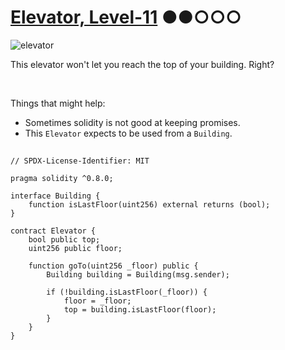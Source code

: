 # [Elevator, Level-11](https://ethernaut.openzeppelin.com/level/0x6DcE47e94Fa22F8E2d8A7FDf538602B1F86aBFd2) ●●○○○

![elevator](https://ethernaut.openzeppelin.com/imgs/BigLevel11.svg)

This elevator won't let you reach the top of your building. Right?

<br>

Things that might help:
- Sometimes solidity is not good at keeping promises.
- This `Elevator` expects to be used from a `Building`.

##

```solidity
// SPDX-License-Identifier: MIT

pragma solidity ^0.8.0;

interface Building {
    function isLastFloor(uint256) external returns (bool);
}

contract Elevator {
    bool public top;
    uint256 public floor;

    function goTo(uint256 _floor) public {
        Building building = Building(msg.sender);

        if (!building.isLastFloor(_floor)) {
            floor = _floor;
            top = building.isLastFloor(floor);
        }
    }
}
```
